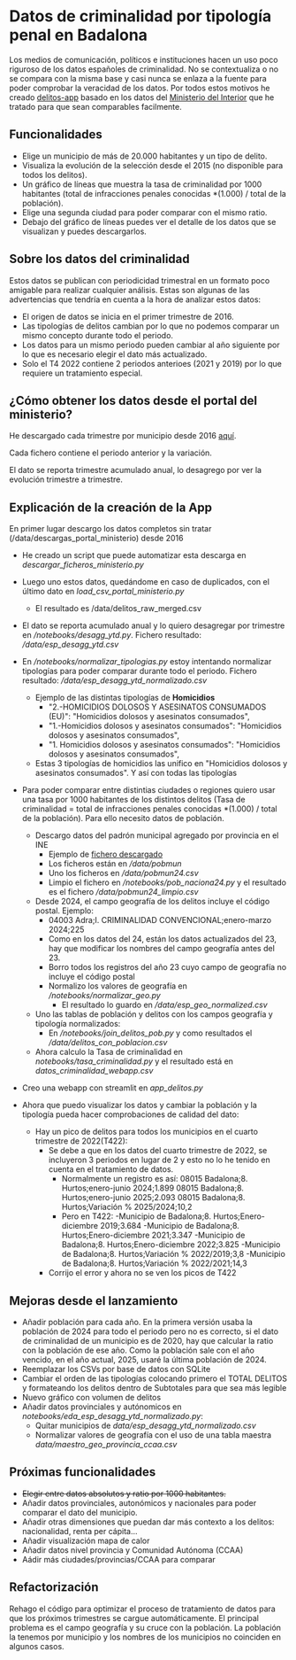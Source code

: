 # Datos de criminalidad por tipología penal en Badalona
Los medios de comunicación, políticos e instituciones hacen un uso poco riguroso de los datos españoles de criminalidad. No se contextualiza o no se compara con la misma base y casi nunca se enlaza a la fuente para poder comprobar la veracidad de los datos. Por todos estos motivos he creado [delitos-app](https://delitos.streamlit.app/) basado en los datos del [Ministerio del Interior](https://estadisticasdecriminalidad.ses.mir.es/publico/portalestadistico/balances.html) que he tratado para que sean comparables facilmente.

## Funcionalidades
- Elige un municipio de más de 20.000 habitantes y un tipo de delito.
- Visualiza la evolución de la selección desde el 2015 (no disponible para todos los delitos).
- Un gráfico de líneas que muestra la tasa de criminalidad por 1000 habitantes (total de infracciones penales conocidas *(1.000) / total de la población).
- Elige una segunda ciudad para poder comparar con el mismo ratio.
- Debajo del gráfico de líneas puedes ver el detalle de los datos que se visualizan y puedes descargarlos.

## Sobre los datos del criminalidad
Estos datos se publican con periodicidad trimestral en un formato poco amigable para realizar cualquier análisis. Estas son algunas de las advertencias que tendría en cuenta a la hora de analizar estos datos:
- El origen de datos se inicia en el primer trimestre de 2016.
- Las tipologías de delitos cambian por lo que no podemos comparar un mismo concepto durante todo el periodo.
- Los datos para un mismo periodo pueden cambiar al año siguiente por lo que es necesario elegir el dato más actualizado.
- Solo el T4 2022 contiene 2 periodos anterioes (2021 y 2019) por lo que requiere un tratamiento especial.

## ¿Cómo obtener los datos desde el portal del ministerio?

He descargado cada trimestre por municipio desde 2016 [aquí](https://github.com/sergiovelayos/badalona_criminalidad/tree/main/data/descargas_portal_ministerio).

Cada fichero contiene el periodo anterior y la variación.

El dato se reporta trimestre acumulado anual, lo desagrego por ver la evolución trimestre a trimestre.

## Explicación de la creación de la App

En primer lugar descargo los datos completos sin tratar (/data/descargas_portal_ministerio) desde 2016
- He creado un script que puede automatizar esta descarga en *descargar_ficheros_ministerio.py*
- Luego uno estos datos, quedándome en caso de duplicados, con el último dato en *load_csv_portal_ministerio.py*
    - El resultado es /data/delitos_raw_merged.csv
- El dato se reporta acumulado anual y lo quiero desagregar por trimestre en */notebooks/desagg_ytd.py*. Fichero resultado: */data/esp_desagg_ytd.csv*
- En */notebooks/normalizar_tipologias.py* estoy intentando normalizar tipologías para poder comparar durante todo el periodo. Fichero resultado: */data/esp_desagg_ytd_normalizado.csv*
    - Ejemplo de las distintas tipologías de **Homicidios**
        - "2.-HOMICIDIOS DOLOSOS Y ASESINATOS CONSUMADOS (EU)": "Homicidios dolosos y asesinatos consumados",
        - "1.-Homicidios dolosos y asesinatos consumados": "Homicidios dolosos y asesinatos consumados",
        - "1. Homicidios dolosos y asesinatos consumados": "Homicidios dolosos y asesinatos consumados",
    - Estas 3 tipologías de homicidios las unifico en "Homicidios dolosos y asesinatos consumados". Y así con todas las tipologías

- Para poder comparar entre distintias ciudades o regiones quiero usar una tasa por 1000 habitantes de los distintos delitos (Tasa de criminalidad = total de infracciones penales conocidas *(1.000) / total de la población). Para ello necesito datos de población.
    - Descargo datos del padrón municipal agregado por provincia en el INE 
        - Ejemplo de [fichero descargado](https://www.ine.es/jaxiT3/files/t/es/csv_bdsc/2854.csv?nocab=1)
        - Los ficheros están en */data/pobmun*
        - Uno los ficheros en */data/pobmun24.csv*
        - Limpio el fichero en */notebooks/pob_naciona24.py* y el resultado es el fichero */data/pobmun24_limpio.csv*
    - Desde 2024, el campo geografía de los delitos incluye el código postal. Ejemplo:
        - 04003 Adra;I. CRIMINALIDAD CONVENCIONAL;enero-marzo 2024;225
        - Como en los datos del 24, están los datos actualizados del 23, hay que modificar los nombres del campo geografía antes del 23.
        - Borro todos los registros del año 23 cuyo campo de geografía no incluye el código postal
        - Normalizo los valores de geografía en */notebooks/normalizar_geo.py*
            - El resultado lo guardo en */data/esp_geo_normalized.csv*
    - Uno las tablas de población y delitos con los campos geografía y tipología normalizados:
        - En */notebooks/join_delitos_pob.py* y como resultados el */data/delitos_con_poblacion.csv*
    - Ahora calculo la Tasa de criminalidad en *notebooks/tasa_criminalidad.py* y el resultado está en *datos_criminalidad_webapp.csv*
- Creo una webapp con streamlit en *app_delitos.py*
- Ahora que puedo visualizar los datos y cambiar la población y la tipología pueda hacer comprobaciones de calidad del dato:
    - Hay un pico de delitos para todos los municipios en el cuarto trimestre de 2022(T422):
        - Se debe a que en los datos del cuarto trimestre de 2022, se incluyeron 3 periodos en lugar de 2 y esto no lo he tenido en cuenta en el tratamiento de datos.
            - Normalmente un registro es así:
                08015 Badalona;8. Hurtos;enero-junio 2024;1.899
                08015 Badalona;8. Hurtos;enero-junio 2025;2.093
                08015 Badalona;8. Hurtos;Variación % 2025/2024;10,2
            - Pero en T422:
                -Municipio de Badalona;8. Hurtos;Enero-diciembre 2019;3.684
                -Municipio de Badalona;8. Hurtos;Enero-diciembre 2021;3.347
                -Municipio de Badalona;8. Hurtos;Enero-diciembre 2022;3.825
                -Municipio de Badalona;8. Hurtos;Variación % 2022/2019;3,8
                -Municipio de Badalona;8. Hurtos;Variación % 2022/2021;14,3
        - Corrijo el error y ahora no se ven los picos de T422

## Mejoras desde el lanzamiento
- Añadir población para cada año. En la primera versión usaba la población de 2024 para todo el periodo pero no es correcto, si el dato de criminalidad de un municipio es de 2020, hay que calcular la ratio con la población de ese año. Como la población sale con el año vencido, en el año actual, 2025, usaré la última población de 2024.
- Reemplazar los CSVs por base de datos con SQLite
- Cambiar el orden de las tipologías colocando primero el TOTAL DELITOS y formateando los delitos dentro de Subtotales para que sea más legible
- Nuevo gráfico con volumen de delitos
- Añadir datos provinciales y autónomicos en *notebooks/eda_esp_desagg_ytd_normalizado.py*:
    - Quitar municipios de *data/esp_desagg_ytd_normalizado.csv*
    - Normalizar valores de geografía con el uso de una tabla maestra *data/maestro_geo_provincia_ccaa.csv*

## Próximas funcionalidades
- ~~Elegir entre datos absolutos y ratio por 1000 habitantes.~~
- Añadir datos provinciales, autonómicos y nacionales para poder comparar el dato del municipio.
- Añadir otras dimensiones que puedan dar más contexto a los delitos: nacionalidad, renta per cápita...
- Añadir visualización mapa de calor
- Añadir datos nivel provincia y Comunidad Autónoma (CCAA)
- Aádir más ciudades/provincias/CCAA para comparar

## Refactorización
Rehago el código para optimizar el proceso de tratamiento de datos para que los próximos trimestres se cargue automáticamente.
El principal problema es el campo geografía y su cruce con la población.
La población la tenemos por municipio y los nombres de los municipios no coinciden en algunos casos. 


        
